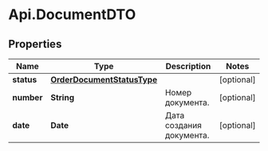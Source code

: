 # Api.DocumentDTO

## Properties

Name | Type | Description | Notes
------------ | ------------- | ------------- | -------------
**status** | [**OrderDocumentStatusType**](OrderDocumentStatusType.md) |  | [optional] 
**number** | **String** | Номер документа. | [optional] 
**date** | **Date** | Дата создания документа. | [optional] 


